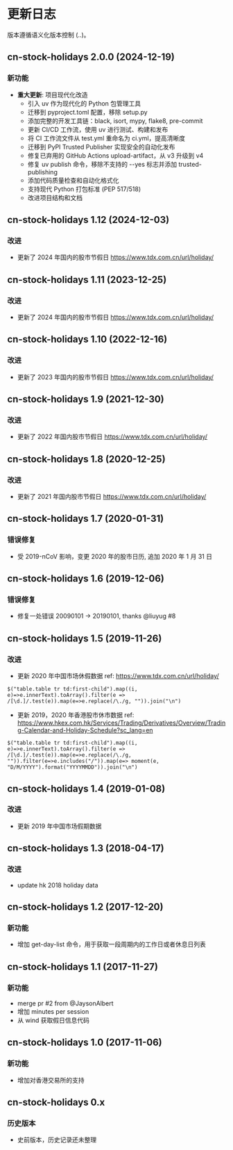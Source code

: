 # 更新日志

版本遵循语义化版本控制 (<major>.<minor>.<patch>)。

## cn-stock-holidays 2.0.0 (2024-12-19)

### 新功能

- **重大更新**: 项目现代化改造
  - 引入 uv 作为现代化的 Python 包管理工具
  - 迁移到 pyproject.toml 配置，移除 setup.py
  - 添加完整的开发工具链：black, isort, mypy, flake8, pre-commit
  - 更新 CI/CD 工作流，使用 uv 进行测试、构建和发布
  - 将 CI 工作流文件从 test.yml 重命名为 ci.yml，提高清晰度
  - 迁移到 PyPI Trusted Publisher 实现安全的自动化发布
  - 修复已弃用的 GitHub Actions upload-artifact，从 v3 升级到 v4
  - 修复 uv publish 命令，移除不支持的 --yes 标志并添加 trusted-publishing
  - 添加代码质量检查和自动化格式化
  - 支持现代 Python 打包标准 (PEP 517/518)
  - 改进项目结构和文档

## cn-stock-holidays 1.12 (2024-12-03)

### 改进

- 更新了 2024 年国内的股市节假日 <https://www.tdx.com.cn/url/holiday/>

## cn-stock-holidays 1.11 (2023-12-25)

### 改进

- 更新了 2024 年国内的股市节假日 <https://www.tdx.com.cn/url/holiday/>

## cn-stock-holidays 1.10 (2022-12-16)

### 改进

- 更新了 2023 年国内的股市节假日 <https://www.tdx.com.cn/url/holiday/>

## cn-stock-holidays 1.9 (2021-12-30)

### 改进

- 更新了 2022 年国内股市节假日 <https://www.tdx.com.cn/url/holiday/>

## cn-stock-holidays 1.8 (2020-12-25)

### 改进

- 更新了 2021 年国内股市节假日 <https://www.tdx.com.cn/url/holiday/>

## cn-stock-holidays 1.7 (2020-01-31)

### 错误修复

- 受 2019-nCoV 影响，变更 2020 年的股市日历, 追加 2020 年 1 月 31 日

## cn-stock-holidays 1.6 (2019-12-06)

### 错误修复

- 修复一处错误 20090101 -> 20190101, thanks @liuyug #8

## cn-stock-holidays 1.5 (2019-11-26)

### 改进

- 更新 2020 年中国市场休假数据 ref: <https://www.tdx.com.cn/url/holiday/>

```
$("table.table tr td:first-child").map((i, e)=>e.innerText).toArray().filter(e => /[\d.]/.test(e)).map(e=>e.replace(/\./g, "")).join("\n")
```

- 更新 2019，2020 年香港股市休市数据 ref: <https://www.hkex.com.hk/Services/Trading/Derivatives/Overview/Trading-Calendar-and-Holiday-Schedule?sc_lang=en>

```
$("table.table tr td:first-child").map((i, e)=>e.innerText).toArray().filter(e => /[\d.]/.test(e)).map(e=>e.replace(/\./g, "")).filter(e=>e.includes("/")).map(e=> moment(e, "D/M/YYYY").format("YYYYMMDD")).join("\n")
```

## cn-stock-holidays 1.4 (2019-01-08)

### 改进

- 更新 2019 年中国市场假期数据

## cn-stock-holidays 1.3 (2018-04-17)

### 改进

- update hk 2018 holiday data

## cn-stock-holidays 1.2 (2017-12-20)

### 新功能

- 增加 get-day-list 命令，用于获取一段周期内的工作日或者休息日列表

## cn-stock-holidays 1.1 (2017-11-27)

### 新功能

- merge pr #2 from @JaysonAlbert
- 增加 minutes per session
- 从 wind 获取假日信息代码

## cn-stock-holidays 1.0 (2017-11-06)

### 新功能

- 增加对香港交易所的支持

## cn-stock-holidays 0.x

### 历史版本

- 史前版本，历史记录还未整理
